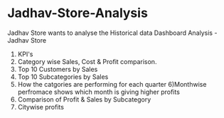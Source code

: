 # Jadhav-Store-Analysis
Jadhav Store wants to analyse the Historical data
Dashboard Analysis - Jadhav Store
1) KPI's
2) Category wise Sales, Cost & Profit comparison.
3) Top 10 Customers by Sales
4) Top 10 Subcategories by Sales
5) How the catgories are performing for each quarter
6)Monthwise perfromace shows which month is giving higher profits
7) Comparison of  Profit & Sales by Subcategory 
8) Citywise profits
